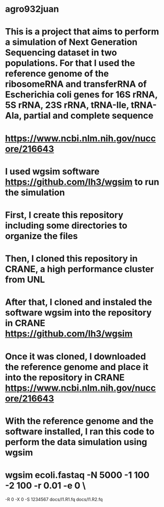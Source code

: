 # agro932juan
# This is a project that aims to perform a simulation of Next Generation Sequencing dataset in  two populations. For that I used the reference genome of the ribosomeRNA and transferRNA of Escherichia coli genes for 16S rRNA, 5S rRNA, 23S rRNA, tRNA-Ile, tRNA-Ala, partial and complete sequence 
# https://www.ncbi.nlm.nih.gov/nuccore/216643
# I used wgsim software https://github.com/lh3/wgsim to run the simulation
# First, I create this repository including some directories to organize the files
# Then, I cloned this repository in CRANE, a high performance cluster from UNL
# After that, I cloned and instaled the software wgsim into the repository in CRANE https://github.com/lh3/wgsim
# Once it was cloned, I downloaded the reference genome and place it into the repository in CRANE https://www.ncbi.nlm.nih.gov/nuccore/216643
# With the reference genome and the software installed, I ran this code to perform the data simulation using wgsim
# wgsim ecoli.fastaq -N 5000 -1 100 -2 100 -r 0.01 -e 0 \ 
-R 0 -X 0 -S 1234567 docs/l1.R1.fq docs/l1.R2.fq
